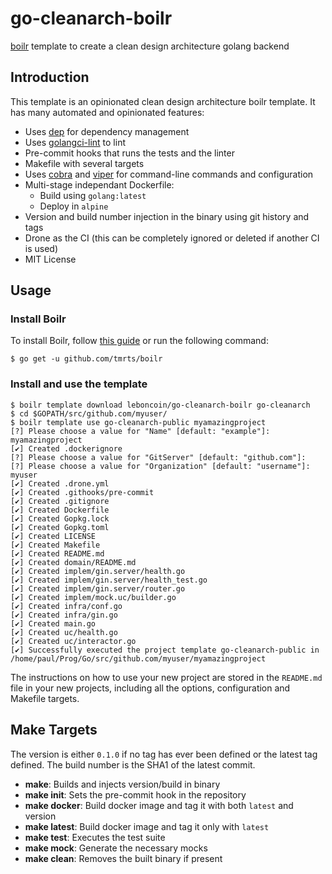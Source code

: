 # go-cleanarch-boilr
[boilr](https://github.com/tmrts/boilr) template to create a clean design 
architecture golang backend

## Introduction

This template is an opinionated clean design architecture boilr template. It has
many automated and opinionated features:

- Uses [dep](https://github.com/golang/dep) for dependency management
- Uses [golangci-lint](ttps://github.com/golangci/golangci-lint) to lint
- Pre-commit hooks that runs the tests and the linter
- Makefile with several targets
- Uses [cobra](https://github.com/spf13/cobra) and [viper](https://github.com/spf13/viper)
  for command-line commands and configuration
- Multi-stage independant Dockerfile:
    - Build using `golang:latest`
    - Deploy in `alpine`
- Version and build number injection in the binary using git history and tags
- Drone as the CI (this can be completely ignored or deleted if another CI is used)
- MIT License

## Usage

### Install Boilr

To install Boilr, follow [this guide](https://github.com/tmrts/boilr/wiki/Installation)
or run the following command:

```
$ go get -u github.com/tmrts/boilr
```

### Install and use the template

```
$ boilr template download leboncoin/go-cleanarch-boilr go-cleanarch
$ cd $GOPATH/src/github.com/myuser/
$ boilr template use go-cleanarch-public myamazingproject
[?] Please choose a value for "Name" [default: "example"]: myamazingproject
[✔] Created .dockerignore
[?] Please choose a value for "GitServer" [default: "github.com"]: 
[?] Please choose a value for "Organization" [default: "username"]: myuser  
[✔] Created .drone.yml
[✔] Created .githooks/pre-commit
[✔] Created .gitignore
[✔] Created Dockerfile
[✔] Created Gopkg.lock
[✔] Created Gopkg.toml
[✔] Created LICENSE
[✔] Created Makefile
[✔] Created README.md
[✔] Created domain/README.md
[✔] Created implem/gin.server/health.go
[✔] Created implem/gin.server/health_test.go
[✔] Created implem/gin.server/router.go
[✔] Created implem/mock.uc/builder.go
[✔] Created infra/conf.go
[✔] Created infra/gin.go
[✔] Created main.go
[✔] Created uc/health.go
[✔] Created uc/interactor.go
[✔] Successfully executed the project template go-cleanarch-public in /home/paul/Prog/Go/src/github.com/myuser/myamazingproject
```

The instructions on how to use your new project are stored in the `README.md`
file in your new projects, including all the options, configuration and Makefile
targets.

## Make Targets

The version is either `0.1.0` if no tag has ever been defined or the latest
tag defined. The build number is the SHA1 of the latest commit.

- **make**: Builds and injects version/build in binary
- **make init**: Sets the pre-commit hook in the repository
- **make docker**: Build docker image and tag it with both `latest` and version
- **make latest**: Build docker image and tag it only with `latest`
- **make test**: Executes the test suite
- **make mock**: Generate the necessary mocks
- **make clean**: Removes the built binary if present
